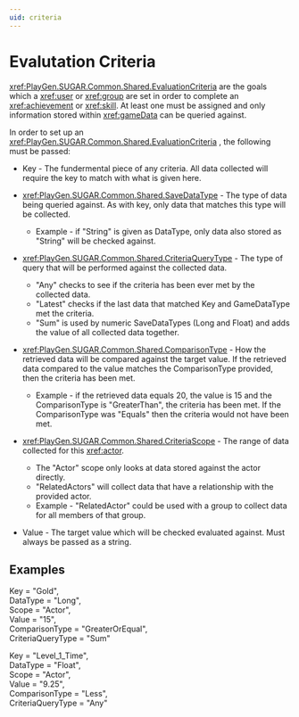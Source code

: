 ```yaml
---
uid: criteria
---
```


# Evalutation Criteria

<xref:PlayGen.SUGAR.Common.Shared.EvaluationCriteria> are the goals which a <xref:user> or <xref:group> are set in order to complete an <xref:achievement> or <xref:skill>. At least one must be assigned and only information stored within <xref:gameData> can be queried against.

In order to set up an <xref:PlayGen.SUGAR.Common.Shared.EvaluationCriteria> , the following must be passed:

- Key - The fundermental piece of any criteria. All data collected will require the key to match with what is given here.

- <xref:PlayGen.SUGAR.Common.Shared.SaveDataType> - The type of data being queried against. As with key, only data that matches this type will be collected.
    - Example - if "String" is given as DataType, only data also stored as "String" will be checked against.

- <xref:PlayGen.SUGAR.Common.Shared.CriteriaQueryType> - The type of query that will be performed against the collected data.
    - "Any" checks to see if the criteria has been ever met by the collected data.
    - "Latest" checks if the last data that matched Key and GameDataType met the criteria.
    - "Sum" is used by numeric SaveDataTypes (Long and Float) and adds the value of all collected data together.

- <xref:PlayGen.SUGAR.Common.Shared.ComparisonType> - How the retrieved data will be compared against the target value. If the retrieved data compared to the value matches the ComparisonType provided, then the criteria has been met.
    - Example -  if the retrieved data equals 20, the value is 15 and the ComparisonType is "GreaterThan", the criteria has been met. If the ComparisonType was "Equals" then the criteria would not have been met.

- <xref:PlayGen.SUGAR.Common.Shared.CriteriaScope> - The range of data collected for this <xref:actor>. 
    - The "Actor" scope only looks at data stored against the actor directly.
    - "RelatedActors" will collect data that have a relationship with the provided actor.
    - Example - "RelatedActor" could be used with a group to collect data for all members of that group.

- Value - The target value which will be checked evaluated against. Must always be passed as a string.



## Examples

   Key = "Gold",  
   DataType = "Long",  
   Scope = "Actor",  
   Value = "15",  
   ComparisonType = "GreaterOrEqual",  
   CriteriaQueryType = "Sum"  

   Key = "Level_1_Time",  
   DataType = "Float",  
   Scope = "Actor",  
   Value = "9.25",  
   ComparisonType = "Less",  
   CriteriaQueryType = "Any"  



